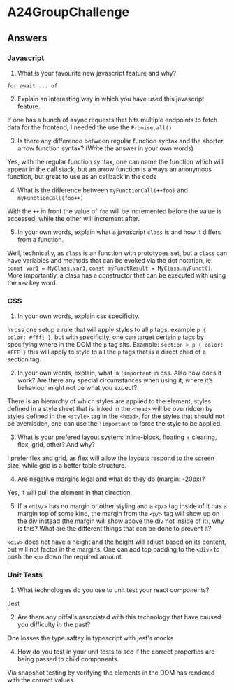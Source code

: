 # A24GroupChallenge

## Answers

### Javascript

1. What is your favourite new javascript feature and why?

`for await ... of`

2. Explain an interesting way in which you have used this javascript feature.

If one has a bunch of async requests that hits multiple endpoints to fetch data for the frontend, I needed the use the `Promise.all()`

3. Is there any difference between regular function syntax and the shorter arrow function syntax? (Write the answer in your own words)

Yes, with the regular function syntax, one can name the function which will appear in the call stack, but an arrow function is always an anonymous function, but great to use as an callback in the code

4. What is the difference between `myFunctionCall(++foo)` and `myFunctionCall(foo++)`

With the `++` in front the value of `foo` will be incremented before the value is accessed, while the other will increment after.

5. In your own words, explain what a javascript `class` is and how it differs from a function.

Well, technically, as `class` is an function with prototypes set, but a `class` can have variables and methods that can be evoked via the dot notation, ie: `const var1 = MyClass.var1`, `const myFunctResult = MyClass.myFunct()`. More importantly, a class has a constructor that can be executed with using the `new` key word.

### CSS
1. In your own words, explain css specificity.

In css one setup a rule that will apply styles to all `p` tags, example `p { color: #fff; }`, but with specificity, one can target certain `p` tags by specifying where in the DOM the `p` tag sits. Example: `section > p { color: #FFF }` this will apply to style to all the `p` tags that is a direct child of a section tag.

2. In your own words, explain, what is `!important` in css.  Also how does it work?  Are there any special circumstances when using it, where it’s behaviour might not be what you expect?

There is an hierarchy of which styles are applied to the element, styles defined in a style sheet that is linked in the `<head>` will be overridden by styles defined in the `<style>` tag in the `<head>`, for the styles that should not be overridden, one can use the `!important` to force the style to be applied.

3. What is your prefered layout system: inline-block, floating + clearing, flex, grid, other?  And why?

I prefer flex and grid, as flex will allow the layouts respond to the screen size, while grid is a better table structure. 

4. Are negative margins legal and what do they do (margin: -20px)?

Yes, it will pull the element in that direction.

5. If a `<div/>` has no margin or other styling and a `<p/>` tag inside of it has a margin top of some kind, the margin from the `<p/>` tag will show up on the div instead (the margin will show above the div not inside of it), why is this?  What are the different things that can be done to prevent it?

`<div>` does not have a height and the height will adjust based on its content, but will not factor in the margins. One can add top padding to the `<div>` to push the `<p>` down the required amount.

### Unit Tests

1. What technologies do you use to unit test your react components?

Jest

2. Are there any pitfalls associated with this technology that have caused you difficulty in the past?

One losses the type saftey in typescript with jest's mocks 

4. How do you test in your unit tests to see if the correct properties are being passed to child components.

Via snapshot testing by verifying the elements in the DOM has rendered with the correct values.